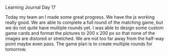 Learning Journal
Day 17

Today my team an I made some great progress. We have the js working really good.
We are able to complete a full round of the matching game, but we do not quite have
multiple rounds yet. I was able to design some custom game cards and format the pictures
to 200 x 200 px so that none of the images are distored or stretched. We are not too far away from 
the half-way point maybe even pass. The game plan is to create multiple rounds for tomorrow.
